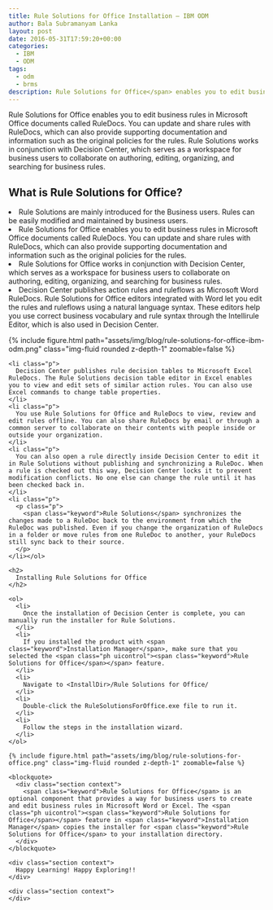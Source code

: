 ```yaml
---
title: Rule Solutions for Office Installation – IBM ODM
author: Bala Subramanyam Lanka
layout: post
date: 2016-05-31T17:59:20+00:00
categories:
  - IBM
  - ODM
tags:
  - odm
  - brms
description: Rule Solutions for Office</span> enables you to edit business rules in Microsoft Office documents called RuleDocs. You can update and share rules with RuleDocs, which can also provide supporting documentation and information such as the original policies for the rules.
---
```

<p class="p">
  <span class="keyword">Rule Solutions for Office</span> enables you to edit business rules in Microsoft Office documents called RuleDocs. You can update and share rules with RuleDocs, which can also provide supporting documentation and information such as the original policies for the rules. <span class="keyword">Rule Solutions </span>works in conjunction with <span class="keyword">Decision Center</span>, which serves as a workspace for business users to collaborate on authoring, editing, organizing, and searching for business rules.
</p>

## What is Rule Solutions for Office? 

<li class="p">
  Rule Solutions are mainly introduced for the Business users. Rules can be easily modified and maintained by business users.
</li>
<li class="p">
  Rule Solutions for Office enables you to edit business rules in Microsoft Office documents called RuleDocs. You can update and share rules with RuleDocs, which can also provide supporting documentation and information such as the original policies for the rules.
</li>
<li class="p">
  Rule Solutions for Office works in conjunction with Decision Center, which serves as a workspace for business users to collaborate on authoring, editing, organizing, and searching for business rules.
</li>
<li class="p">
  Decision Center publishes action rules and ruleflows as Microsoft Word RuleDocs. Rule Solutions for Office editors integrated with Word let you edit the rules and ruleflows using a natural language syntax. These editors help you use correct business vocabulary and rule syntax through the Intellirule Editor, which is also used in Decision Center. <p>
    {% include figure.html path="assets/img/blog/rule-solutions-for-office-ibm-odm.png" class="img-fluid rounded z-depth-1" zoomable=false %}

    <li class="p">
      Decision Center publishes rule decision tables to Microsoft Excel RuleDocs. The Rule Solutions decision table editor in Excel enables you to view and edit sets of similar action rules. You can also use Excel commands to change table properties.
    </li>
    <li class="p">
      You use Rule Solutions for Office and RuleDocs to view, review and edit rules offline. You can also share RuleDocs by email or through a common server to collaborate on their contents with people inside or outside your organization.
    </li>
    <li class="p">
      You can also open a rule directly inside Decision Center to edit it in Rule Solutions without publishing and synchronizing a RuleDoc. When a rule is checked out this way, Decision Center locks it to prevent modification conflicts. No one else can change the rule until it has been checked back in.
    </li>
    <li class="p">
      <p class="p">
        <span class="keyword">Rule Solutions</span> synchronizes the changes made to a RuleDoc back to the environment from which the RuleDoc was published. Even if you change the organization of RuleDocs in a folder or move rules from one RuleDoc to another, your RuleDocs still sync back to their source.
      </p>
    </li></ol> 
    
    <h2>
      Installing Rule Solutions for Office
    </h2>
    
    <ol>
      <li>
        Once the installation of Decision Center is complete, you can manually run the installer for Rule Solutions.
      </li>
      <li>
        If you installed the product with <span class="keyword">Installation Manager</span>, make sure that you selected the <span class="ph uicontrol"><span class="keyword">Rule Solutions for Office</span></span> feature.
      </li>
      <li>
        Navigate to <InstallDir>/Rule Solutions for Office/
      </li>
      <li>
        Double-click the RuleSolutionsForOffice.exe file to run it.
      </li>
      <li>
        Follow the steps in the installation wizard.
      </li>
    </ol>
    
    {% include figure.html path="assets/img/blog/rule-solutions-for-office.png" class="img-fluid rounded z-depth-1" zoomable=false %}

    <blockquote>
      <div class="section context">
        <span class="keyword">Rule Solutions for Office</span> is an optional component that provides a way for business users to create and edit business rules in Microsoft Word or Excel. The <span class="ph uicontrol"><span class="keyword">Rule Solutions for Office</span></span> feature in <span class="keyword">Installation Manager</span> copies the installer for <span class="keyword">Rule Solutions for Office</span> to your installation directory.
      </div>
    </blockquote>
    
    <div class="section context">
      Happy Learning! Happy Exploring!!
    </div>
    
    <div class="section context">
    </div>